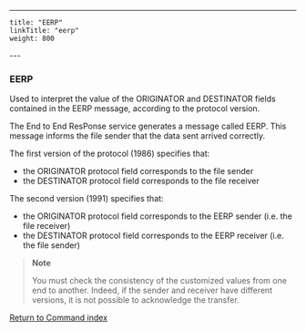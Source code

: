 ---
    title: "EERP"
    linkTitle: "eerp"
    weight: 800
---<span id="EERP"></span>

### EERP

Used to interpret the value of the ORIGINATOR and DESTINATOR fields
contained in the EERP message, according to the protocol version.

The End to End ResPonse service generates a message called EERP. This
message informs the file sender that the data sent arrived correctly.

The first version of the protocol (1986) specifies that:

- the ORIGINATOR
    protocol field corresponds to the file sender
- the DESTINATOR
    protocol field corresponds to the file receiver

The second version (1991) specifies that:

- the ORIGINATOR
    protocol field corresponds to the EERP sender (i.e. the file receiver)
- the DESTINATOR
    protocol field corresponds to the EERP receiver (i.e. the file sender)

> **Note**
>
> You must check the consistency of the customized values from one
> end to another. Indeed, if the sender and receiver have different versions,
> it is not possible to acknowledge the transfer.

[Return to Command index](../../)
